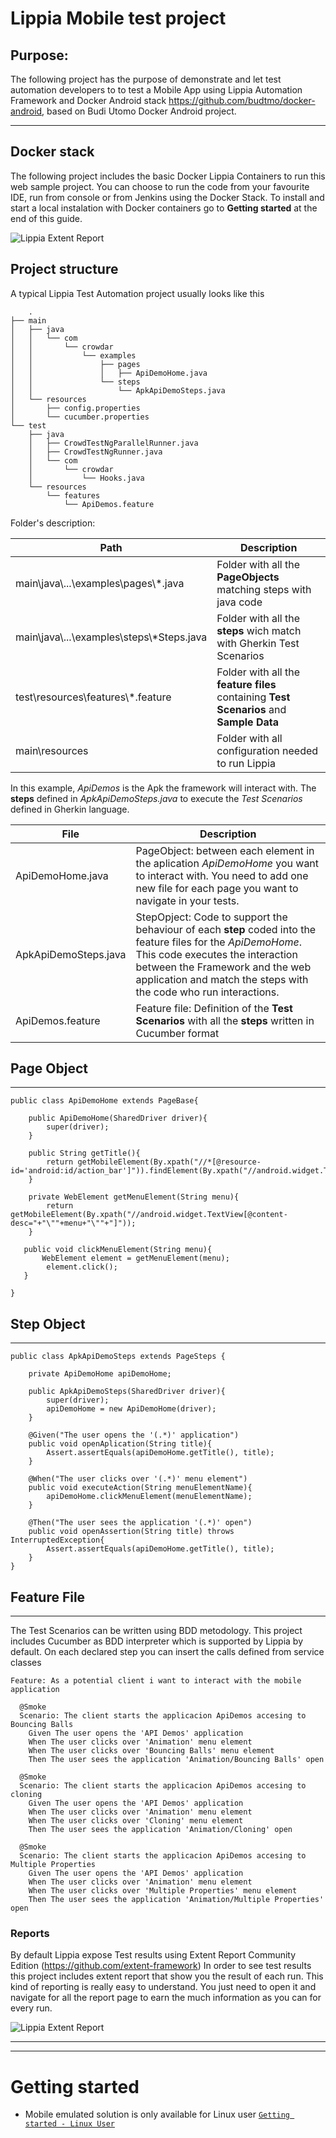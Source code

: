 # Lippia Mobile test project

## Purpose:
The following project has the purpose of demonstrate and let test automation developers to
to test a Mobile App using Lippia Automation Framework and Docker Android stack https://github.com/budtmo/docker-android, based on Budi Utomo Docker Android project.

***

## Docker stack

The following project includes the basic Docker Lippia Containers to run this  web sample project. You can choose to run the code from your favourite IDE, run from console or from Jenkins using the Docker Stack.
To install and start a local instalation with Docker containers go to **Getting started** at the end of this guide.

![Lippia Extent Report](docs/img/architecture-mobile.png)

## Project structure

A typical Lippia Test Automation project usually looks like this

```
	.
├── main
│   ├── java
│   │   └── com
│   │       └── crowdar
│   │           └── examples
│   │               ├── pages
│   │               │   ├── ApiDemoHome.java
│   │               └── steps
│   │                   └── ApkApiDemoSteps.java
│   └── resources
│       ├── config.properties
│       └── cucumber.properties
└── test
    ├── java
    │   ├── CrowdTestNgParallelRunner.java
    │   ├── CrowdTestNgRunner.java
    │   └── com
    │       └── crowdar
    │           └── Hooks.java
    └── resources
        └── features
            └── ApiDemos.feature
```

Folder's description:

|Path   |Description    |
|-------|----------------|
|main\java\\...\examples\pages\\\*.java|Folder with all the **PageObjects** matching steps with java code|
|main\java\\...\examples\steps\\\*Steps.java|Folder with all the **steps** wich match with Gherkin Test Scenarios |
|test\resources\features\\\*.feature|Folder with all the **feature files** containing **Test Scenarios** and **Sample Data** |
|main\resources|Folder with all configuration needed to run Lippia |

In this example, *ApiDemos* is the Apk the framework will interact with.
The **steps** defined in *ApkApiDemoSteps.java* to execute the *Test Scenarios* defined in Gherkin language.


|File   | Description    |
|-------|----------------|
|ApiDemoHome.java   | PageObject: between each element in the aplication *ApiDemoHome* you want to interact with. You need to add one new file for each page you want to navigate in your tests. |
|ApkApiDemoSteps.java   | StepOpject: Code to support the behaviour of each **step** coded into the feature files for the *ApiDemoHome*. This code executes the interaction between the Framework and the web application and match the steps with the code who run interactions. |
|ApiDemos.feature| Feature file: Definition of the **Test Scenarios** with all the **steps** written in Cucumber format|

## Page Object    
***    
```
public class ApiDemoHome extends PageBase{

	public ApiDemoHome(SharedDriver driver){
		super(driver);
	}

    public String getTitle(){
    	return getMobileElement(By.xpath("//*[@resource-id='android:id/action_bar']")).findElement(By.xpath("//android.widget.TextView")).getText();
    }

    private WebElement getMenuElement(String menu){
    	return getMobileElement(By.xpath("//android.widget.TextView[@content-desc="+"\""+menu+"\""+"]"));
    }

   public void clickMenuElement(String menu){
       WebElement element = getMenuElement(menu);
        element.click();
   }

}
```

## Step Object   
***

```
public class ApkApiDemoSteps extends PageSteps {

    private ApiDemoHome apiDemoHome;

    public ApkApiDemoSteps(SharedDriver driver){
        super(driver);
        apiDemoHome = new ApiDemoHome(driver);
    }

    @Given("The user opens the '(.*)' application")
    public void openAplication(String title){
    	Assert.assertEquals(apiDemoHome.getTitle(), title);
    }

    @When("The user clicks over '(.*)' menu element")
    public void executeAction(String menuElementName){
        apiDemoHome.clickMenuElement(menuElementName);
    }

    @Then("The user sees the application '(.*)' open")
    public void openAssertion(String title) throws InterruptedException{
    	Assert.assertEquals(apiDemoHome.getTitle(), title);
    }
}
```


## Feature File
***

The Test Scenarios can be written using BDD metodology. This project includes Cucumber as BDD interpreter which is supported by Lippia by default. On each declared step you can insert the calls defined from service classes            

```
Feature: As a potential client i want to interact with the mobile application

  @Smoke
  Scenario: The client starts the applicacion ApiDemos accesing to Bouncing Balls
    Given The user opens the 'API Demos' application
    When The user clicks over 'Animation' menu element
    When The user clicks over 'Bouncing Balls' menu element
    Then The user sees the application 'Animation/Bouncing Balls' open

  @Smoke
  Scenario: The client starts the applicacion ApiDemos accesing to cloning
    Given The user opens the 'API Demos' application
    When The user clicks over 'Animation' menu element
    When The user clicks over 'Cloning' menu element
    Then The user sees the application 'Animation/Cloning' open

  @Smoke
  Scenario: The client starts the applicacion ApiDemos accesing to Multiple Properties
    Given The user opens the 'API Demos' application
    When The user clicks over 'Animation' menu element
    When The user clicks over 'Multiple Properties' menu element
    Then The user sees the application 'Animation/Multiple Properties' open
```


### Reports

By default Lippia expose Test results using Extent Report Community Edition (https://github.com/extent-framework)
In order to see test results this project includes extent report that show you the result of each run. This kind of reporting is really easy to understand.
You just need to open it and navigate for all the report page to earn the much information as you can for every run.

![Lippia Extent Report](/docs/img/report_mobile.png)

* * *
* * *

# Getting started

- Mobile emulated solution is only available for Linux user
    [`Getting started - Linux User`](docs/README_Linux.md)
